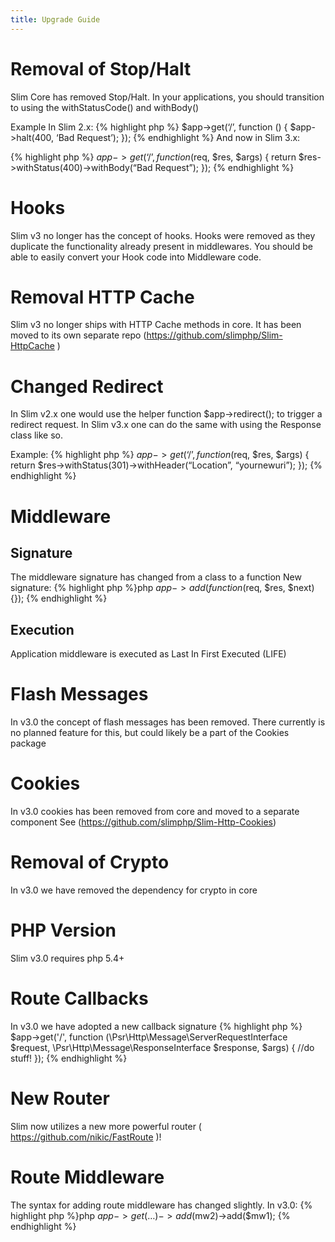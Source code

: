 ```yaml
---
title: Upgrade Guide
---
```


# Removal of Stop/Halt
Slim Core has removed Stop/Halt. 
In your applications, you should transition to using the withStatusCode() and withBody()

Example In Slim 2.x:
{% highlight php %}
$app->get(‘/’, function () {  $app->halt(400, ‘Bad Request’); });
{% endhighlight %}
And now in Slim 3.x:

{% highlight php %}
$app->get(‘/’, function ($req, $res, $args) { return $res->withStatus(400)->withBody(“Bad Request”); });
{% endhighlight %}

# Hooks
Slim v3 no longer has the concept of hooks. Hooks were removed as they duplicate the functionality already present in middlewares. You should be able to easily convert your Hook code into Middleware code.

# Removal HTTP Cache
Slim v3 no longer ships with HTTP Cache methods in core. It has been moved to its own separate repo (https://github.com/slimphp/Slim-HttpCache )

# Changed Redirect
In Slim v2.x one would use the helper function $app->redirect(); to trigger a redirect request.
In Slim v3.x one can do the same with using the Response class like so.

Example:
{% highlight php %}
$app->get(‘/’, function ($req, $res, $args) {
    return $res->withStatus(301)->withHeader(“Location”, “yournewuri”);
});
{% endhighlight %}

# Middleware
Signature
----
The middleware signature has changed from a class to a function
New signature: {% highlight php %}php $app->add(function ($req, $res, $next) {}); {% endhighlight %}

Execution
-----
Application middleware is executed as Last In First Executed (LIFE)

# Flash Messages
In v3.0 the concept of flash messages has been removed. There currently is no planned feature for this, but could likely be a part of the Cookies package

# Cookies
In v3.0 cookies has been removed from core and moved to a separate component  See (https://github.com/slimphp/Slim-Http-Cookies)

# Removal of Crypto
In v3.0 we have removed the dependency for crypto in core

# PHP Version
Slim v3.0 requires php 5.4+

# Route Callbacks
In v3.0 we have adopted a new callback signature
{% highlight php %}
$app->get('/', function (\Psr\Http\Message\ServerRequestInterface $request,
\Psr\Http\Message\ResponseInterface $response, $args) {
//do stuff!
});
{% endhighlight %}

# New Router
Slim now utilizes a new more powerful router ( https://github.com/nikic/FastRoute )!

# Route Middleware
The syntax for adding route middleware has changed slightly.
In v3.0:
{% highlight php %}php $app->get(…)->add($mw2)->add($mw1); {% endhighlight %}
